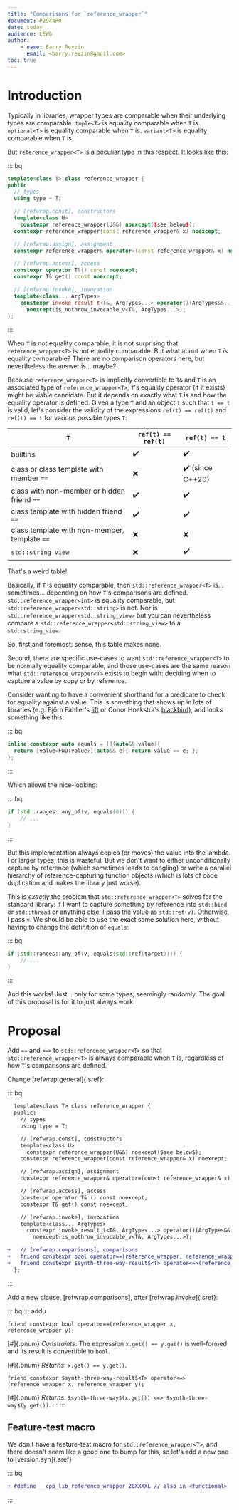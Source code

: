 ```yaml
---
title: "Comparisons for `reference_wrapper`"
document: P2944R0
date: today
audience: LEWG
author:
    - name: Barry Revzin
      email: <barry.revzin@gmail.com>
toc: true
---
```


# Introduction

Typically in libraries, wrapper types are comparable when their underlying types are comparable. `tuple<T>` is equality comparable when `T` is. `optional<T>` is equality comparable when `T` is. `variant<T>` is equality comparable when `T` is.

But `reference_wrapper<T>` is a peculiar type in this respect. It looks like this:

::: bq
```cpp
template<class T> class reference_wrapper {
public:
  // types
  using type = T;

  // [refwrap.const], constructors
  template<class U>
    constexpr reference_wrapper(U&&) noexcept($see below$);
  constexpr reference_wrapper(const reference_wrapper& x) noexcept;

  // [refwrap.assign], assignment
  constexpr reference_wrapper& operator=(const reference_wrapper& x) noexcept;

  // [refwrap.access], access
  constexpr operator T&() const noexcept;
  constexpr T& get() const noexcept;

  // [refwrap.invoke], invocation
  template<class... ArgTypes>
    constexpr invoke_result_t<T&, ArgTypes...> operator()(ArgTypes&&...) const
      noexcept(is_nothrow_invocable_v<T&, ArgTypes...>);
};
```
:::

When `T` is not equality comparable, it is not surprising that `reference_wrapper<T>` is not equality comparable. But what about when `T` *is* equality comparable? There are no comparison operators here, but nevertheless the answer is... maybe?

Because `reference_wrapper<T>` is implicitly convertible to `T&` and `T` is an associated type of `reference_wrapper<T>`, `T`'s equality operator (if it exists) might be viable candidate. But it depends on exactly what `T` is and how the equality operator is defined. Given a type `T` and an object `t` such that `t == t` is valid, let's consider the validity of the expressions `ref(t) == ref(t)` and `ref(t) == t` for various possible types `T`:

|`T`|`ref(t) == ref(t)`|`ref(t) == t`|
|-|-|-|
|builtins|✔️|✔️|
|class or class template with member `==`|❌|✔️ (since C++20)|
|class with non-member or hidden friend `==`|✔️|✔️|
|class template with hidden friend `==`|✔️|✔️|
|class template with non-member, template `==`|❌|❌|
|`std::string_view`|❌|✔️|

That's a weird table!

Basically, if `T` is equality comparable, then `std::reference_wrapper<T>` is... sometimes... depending on how `T`'s comparisons are defined. `std::reference_wrapper<int>` is equality comparable, but `std::reference_wrapper<std::string>` is not. Nor is `std::reference_wrapper<std::string_view>` but you can nevertheless compare a `std::reference_wrapper<std::string_view>` to a `std::string_view`.

So, first and foremost: sense, this table makes none.

Second, there are specific use-cases to want `std::reference_wrapper<T>` to be normally equality comparable, and those use-cases are the same reason what `std::reference_wrapper<T>` exists to begin with: deciding when to capture a value by copy or by reference.

Consider wanting to have a convenient shorthand for a predicate to check for equality against a value. This is something that shows up in lots of libraries (e.g. Björn Fahller's [lift](https://github.com/rollbear/lift/blob/3927d06415f930956341afd5bc223f912042d7e4/include/lift.hpp#L150-L158) or Conor Hoekstra's [blackbird](https://github.com/codereport/blackbird/blob/623490fbfb4b8ef68bcda723d22b055b27e4d6ed/combinators.hpp#L43)), and looks something like this:

::: bq
```cpp
inline constexpr auto equals = [](auto&& value){
  return [value=FWD(value)](auto&& e){ return value == e; };
};
```
:::

Which allows the nice-looking:

::: bq
```cpp
if (std::ranges::any_of(v, equals(0))) {
    // ...
}
```
:::

But this implementation always copies (or moves) the value into the lambda. For larger types, this is wasteful. But we don't want to either unconditionally capture by reference (which sometimes leads to dangling) or write a parallel hierarchy of reference-capturing function objects (which is lots of code duplication and makes the library just worse).

This is *exactly* the problem that `std::reference_wrapper<T>` solves for the standard library: if I want to capture something by reference into `std::bind` or `std::thread` or anything else, I pass the value as `std::ref(v)`. Otherwise, I pass `v`. We should be able to use the exact same solution here, without having to change the definition of `equals`:

::: bq
```cpp
if (std::ranges::any_of(v, equals(std::ref(target)))) {
    // ...
}
```
:::

And this works! Just... only for some types, seemingly randomly. The goal of this proposal is for it to just always work.

# Proposal

Add `==` and `<=>` to `std::reference_wrapper<T>` so that `std::reference_wrapper<T>` is always comparable when `T` is, regardless of how `T`'s comparisons are defined.

Change [refwrap.general]{.sref}:

::: bq
```diff
  template<class T> class reference_wrapper {
  public:
    // types
    using type = T;

    // [refwrap.const], constructors
    template<class U>
      constexpr reference_wrapper(U&&) noexcept($see below$);
    constexpr reference_wrapper(const reference_wrapper& x) noexcept;

    // [refwrap.assign], assignment
    constexpr reference_wrapper& operator=(const reference_wrapper& x) noexcept;

    // [refwrap.access], access
    constexpr operator T& () const noexcept;
    constexpr T& get() const noexcept;

    // [refwrap.invoke], invocation
    template<class... ArgTypes>
      constexpr invoke_result_t<T&, ArgTypes...> operator()(ArgTypes&&...) const
        noexcept(is_nothrow_invocable_v<T&, ArgTypes...>);

+   // [refwrap.comparisons], comparisons
+   friend constexpr bool operator==(reference_wrapper, reference_wrapper);
+   friend constexpr $synth-three-way-result$<T> operator<=>(reference_wrapper, reference_wrapper);
  };
```
:::

Add a new clause, [refwrap.comparisons], after [refwrap.invoke]{.sref}:

::: bq
::: addu
```
friend constexpr bool operator==(reference_wrapper x, reference_wrapper y);
```

[#]{.pnum} *Constraints*: The expression `x.get() == y.get()` is well-formed and its result is convertible to `bool`.

[#]{.pnum} *Returns*: `x.get() == y.get()`.

```
friend constexpr $synth-three-way-result$<T> operator<=>(reference_wrapper x, reference_wrapper y);
```

[#]{.pnum} *Returns*: `$synth-three-way$(x.get()) <=> $synth-three-way$(y.get())`.
:::
:::

## Feature-test macro

We don't have a feature-test macro for `std::reference_wrapper<T>`, and there doesn't seem like a good one to bump for this, so let's add a new one to [version.syn]{.sref}

::: bq
```diff
+ #define __cpp_lib_reference_wrapper 20XXXXL // also in <functional>
```
:::
